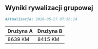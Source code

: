 ## Wyniki rywalizacji grupowej

```markdown
Aktualizacja: 2020-05-27 07:56:14
```

Drużyna A | Drużyna B
------------ | -------------
 8639 KM | 8415 KM